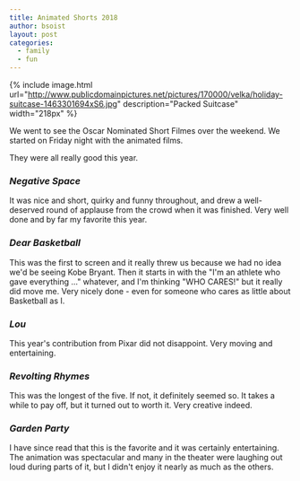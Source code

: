 ```yaml
---
title: Animated Shorts 2018
author: bsoist
layout: post
categories:
  - family
  - fun
---
```

{% include image.html url="http://www.publicdomainpictures.net/pictures/170000/velka/holiday-suitcase-1463301694xS6.jpg" description="Packed Suitcase" width="218px" %}

We went to see the Oscar Nominated Short Filmes over the weekend. We started on Friday night with the animated films.

They were all really good this year.

<!--more-->

<h3 style="clear:both;"><em>Negative Space</em></h3>
It was nice and short, quirky and funny throughout, and drew a well-deserved round of applause from the crowd when it was finished. Very well done and by far my favorite this year.

### _Dear Basketball_
This was the first to screen and it really threw us because we had no idea we'd be seeing Kobe Bryant. Then it starts in with the "I'm an athlete who gave everything ..." whatever, and I'm thinking "WHO CARES!" but it really did move me. Very nicely done - even for someone who cares as little about Basketball as I. 

### _Lou_
This year's contribution from Pixar did not disappoint. Very moving and entertaining. 

### _Revolting Rhymes_
This was the longest of the five. If not, it definitely seemed so. It takes a while to pay off, but it turned out to worth it. Very creative indeed.

### _Garden Party_
I have since read that this is the favorite and it was certainly entertaining. The animation was spectacular and many in the theater were laughing out loud during parts of it, but I didn't enjoy it nearly as much as the others. 


